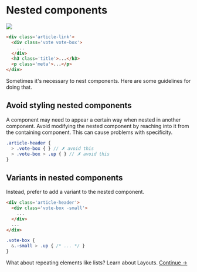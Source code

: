 # Nested components

![](images/component-nesting.png)

```html
<div class='article-link'>
  <div class='vote vote-box'>
    ...
  </div>
  <h3 class='title'>...</h3>
  <p class='meta'>...</p>
</div>
```

Sometimes it's necessary to nest components. Here are some guidelines for doing that.

## Avoid styling nested components
A component may need to appear a certain way when nested in another component. Avoid modifying the nested component by reaching into it from the containing component. This can cause problems with specificity.

```scss
.article-header {
  > .vote-box { } // ✗ avoid this
  > .vote-box > .up { } // ✗ avoid this
}
```

## Variants in nested components
Instead, prefer to add a variant to the nested component.

```html
<div class='article-header'>
  <div class='vote-box -small'>
    ...
  </div>
  ...
</div>
```

```scss
.vote-box {
  &.-small > .up { /* ... */ }
}
```

What about repeating elements like lists? Learn about Layouts.
[Continue →](layouts.md)
<!-- {p:.pull-box} -->
